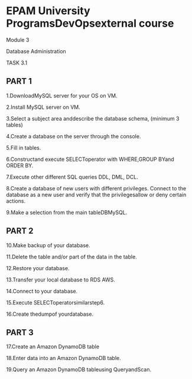 # EPAM University ProgramsDevOpsexternal course

Module 3

Database Administration

TASK 3.1

## PART 1

1.DownloadMySQL server for your OS on VM.

2.Install MySQL server on VM.

3.Select a subject area anddescribe the database schema, (minimum 3 tables)

4.Create a database on the server through the console.

5.Fill in tables.

6.Constructand execute SELECToperator with WHERE,GROUP BYand ORDER BY.

7.Execute other different SQL queries DDL, DML, DCL.

8.Create a database of new users with different privileges. Connect to the database as a new user and verify that the privilegesallow or deny 
certain actions.

9.Make a selection from the main tableDBMySQL.

## PART 2

10.Make backup of your database.

11.Delete the table and/or part of the data in the table.

12.Restore your database.

13.Transfer your local database to RDS AWS.

14.Connect to your database.

15.Execute SELECToperatorsimilarstep6.

16.Create thedumpof yourdatabase.

## PART 3

17.Create an Amazon DynamoDB table

18.Enter data into an Amazon DynamoDB table.

19.Query an Amazon DynamoDB tableusing QueryandScan.


